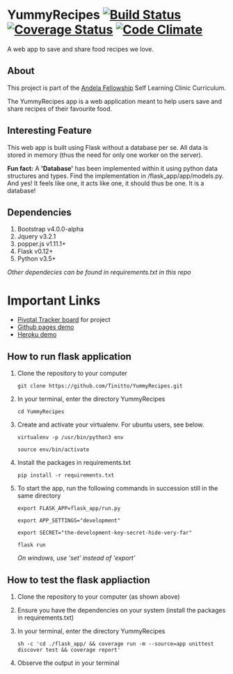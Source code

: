 # YummyRecipes [![Build Status](https://travis-ci.org/Tinitto/YummyRecipes.svg?branch=master)](https://travis-ci.org/Tinitto/YummyRecipes) [![Coverage Status](https://coveralls.io/repos/github/Tinitto/YummyRecipes/badge.svg?branch=master)](https://coveralls.io/github/Tinitto/YummyRecipes?branch=master) [![Code Climate](https://codeclimate.com/github/Tinitto/YummyRecipes/badges/gpa.svg)](https://codeclimate.com/github/Tinitto/YummyRecipes)
A web app to save and share food recipes we love.

## About
This project is part of the [Andela Fellowship](https://andela.com/) Self Learning Clinic Curriculum.

The YummyRecipes app is a web application meant to help users save and share recipes of their favourite food.

## Interesting Feature
This web app is built using Flask without a database per se. All data is stored in memory (thus the need for only one worker on the server). 

**Fun fact:** A **'Database'** has been implemented within it using python data structures and types. Find the implementation in /flask_app/app/models.py. And yes! It feels like one, it acts like one, it should thus be one. It is a database! 


## Dependencies
1. Bootstrap v4.0.0-alpha
2. Jquery v3.2.1
3. popper.js v1.11.1+
4. Flask v0.12+
5. Python v3.5+

_Other dependecies can be found in requirements.txt in this repo_

# Important Links
- [Pivotal Tracker board](https://www.pivotaltracker.com/n/projects/2113582) for project
- [Github pages demo](https://tinitto.github.io/YummyRecipes/)
- [Heroku demo](https://yummy-recipes.herokuapp.com/)

## How to run flask application
1. Clone the repository to your computer

    ```
    git clone https://github.com/Tinitto/YummyRecipes.git
    ```
2. In your terminal, enter the directory YummyRecipes

    ```
    cd YummyRecipes
    ```
3. Create and activate your virtualenv. For ubuntu users, see below.

    ```
    virtualenv -p /usr/bin/python3 env

    source env/bin/activate
    ```
4. Install the packages in requirements.txt

    ``` pip install -r requirements.txt ```

5. To start the app, run the following commands in succession still in the same directory

    ```export FLASK_APP=flask_app/run.py```

    ```export APP_SETTINGS="development"```

    ```export SECRET="the-development-key-secret-hide-very-far"```

    ```flask run ```

    _On windows, use 'set' instead of 'export'_


## How to test the flask appliaction
1. Clone the repository to your computer (as shown above)
2. Ensure you have the dependencies on your system (install the packages in requirements.txt)
3. In your terminal, enter the directory YummyRecipes

    ``` 
    sh -c 'cd ./flask_app/ && coverage run -m --source=app unittest discover test && coverage report'
    ```
4. Observe the output in your terminal
